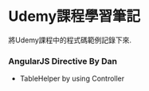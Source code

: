 ﻿# Udemy課程學習筆記
將Udemy課程中的程式碼範例記錄下來.

### AngularJS Directive By Dan
* TableHelper by using Controller
